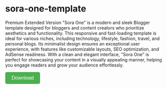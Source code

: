 # sora-one-template
Premium Extended Version
"Sora One" is a modern and sleek Blogger template designed for bloggers and content creators who prioritize aesthetics and functionality. This responsive and fast-loading template is ideal for various niches, including technology, lifestyle, fashion, travel, and personal blogs. Its minimalist design ensures an exceptional user experience, with features like customizable layouts, SEO optimization, and AdSense readiness. With a clean and elegant interface, "Sora One" is perfect for showcasing your content in a visually appealing manner, helping you engage readers and grow your audience effortlessly.

<a href="https://next-gentech.co.uk/sora-one-premium-blogger-templates-free-2024/" download class="download-button" style="text-decoration: none;">
  <button style="background-color: #4CAF50; color: white; padding: 10px 20px; border: none; border-radius: 5px; cursor: pointer; font-size: 16px;">
    Download
  </button>
</a>
